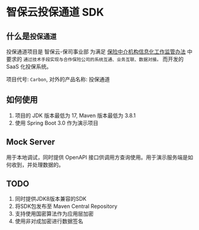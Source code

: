 # 智保云投保通道 SDK

## 什么是`投保通道`

投保通道项目是 智保云-保司事业部 为满足 [保险中介机构信息化工作监管办法](http://www.gov.cn/zhengce/zhengceku/2021-01/13/content_5579627.htm) 中要求的 `通过技术手段实现与合作保险公司的系统互通、业务互联、数据对接。` 而开发的 SaaS 化投保系统。

项目代号: `Carbon`, 对外的产品名称: 投保通道

## 如何使用

1. 项目的 JDK 版本最低为 17, Maven 版本最低为 3.8.1
2. 使用 Spring Boot 3.0 作为演示项目

## Mock Server

用于本地调试，同时提供 OpenAPI 接口供调用方查询使用。用于演示服务端是如何收到，并处理数据的。

## TODO

1. 同时提供JDK8版本兼容的SDK
2. 将SDK包发布至 Maven Central Repository
3. 支持使用国密算法作为应用层加密
4. 使用非对成加密进行数据签名
